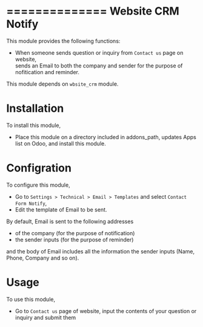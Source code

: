 ==============
Website CRM Notify
==============

This module provides the following functions:

* When someone sends question or inquiry from `Contact us` page on website, <br>
sends an Email to both the company and sender for the purpose of nofitication and reminder.

This module depends on `wbsite_crm` module.


Installation
============

To install this module, 

* Place this module on a directory included in addons_path, updates Apps list on Odoo, and install this module.


Configration
============

To configure this module,

* Go to `Settings > Technical > Email > Templates` and select `Contact Form Notify`,
* Edit the template of Email to be sent.

By default, Email is sent to the following addresses

* of the company (for the purpose of notification)
* the sender inputs (for the purpose of reminder)

and the body of Email includes all the information the sender inputs (Name, Phone, Company and so on).


Usage
============

To use this module,

* Go to `Contact us` page of website, input the contents of your question or inquiry and submit them
